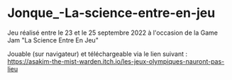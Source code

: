 # Jonque_-La-science-entre-en-jeu

Jeu réalisé entre le 23 et le 25 septembre 2022 à l'occasion de la Game Jam "La Science Entre En Jeu"

Jouable (sur navigateur) et téléchargeable via le lien suivant :
https://asakim-the-mist-warden.itch.io/les-jeux-olympiques-nauront-pas-lieu
